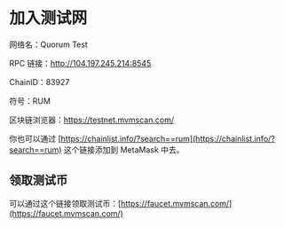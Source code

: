 # 加入测试网

网络名：Quorum Test

RPC 链接：<http://104.197.245.214:8545>

ChainID：83927

符号：RUM

区块链浏览器：<https://testnet.mvmscan.com/>

你也可以通过 [https://chainlist.info/?search==rum](https://chainlist.info/?search==rum) 这个链接添加到 MetaMask 中去。

## 领取测试币

可以通过这个链接领取测试币：[https://faucet.mvmscan.com/](https://faucet.mvmscan.com/)
